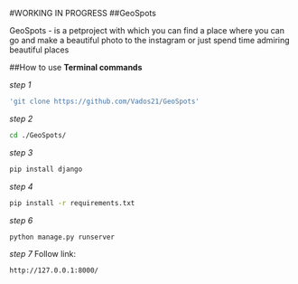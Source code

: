 #WORKING IN PROGRESS
##GeoSpots
<p>GeoSpots - is a petproject with which you can find a place where you can go and make a beautiful photo to the instagram or just spend time admiring beautiful places




##How to use
__Terminal commands__

_step 1_
```bash
'git clone https://github.com/Vados21/GeoSpots'
```
_step 2_
```bash
cd ./GeoSpots/
```
_step 3_
```bash
pip install django
```
_step 4_
```bash
pip install -r requirements.txt
```
_step 6_
```bash
python manage.py runserver
```
_step 7_
Follow link:
```bash
http://127.0.0.1:8000/
```